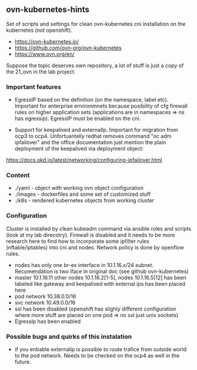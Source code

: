 ## ovn-kubernetes-hints
Set of scripts and settings for clean ovn-kubernetes cni installation on the kubernetes (not openshift).

- https://ovn-kubernetes.io/
- https://github.com/ovn-org/ovn-kubernetes
- https://www.ovn.org/en/

Suppose the topic deserves own repository, a lot of stuff is just a copy of the 21_ovn in the lab project.


### Important features 

- EgressIP based on the definition (on the namespace, label etc). Important for enterprise environmnets because posibility of cfg firewall rules on higher application sets (applications are in namespaces => ns has egressip). EgressIP must be enabled on the cni.

- Support for keepalived and externalIp. Important for migration from ocp3 to ocp4. Unfortuantelly redhat removes 
command "oc adm ipfailover" and the office documentation just mention the plain deployment of the keepalived via
deployment object:

https://docs.okd.io/latest/networking/configuring-ipfailover.html


### Content

- ./yaml - object with working ovn object configuration
- ./images - dockerfiles and some set of customized stuff
- ./k8s - rendered kubernetes objects from working cluster


### Configuration

Cluster is installed by clean kubeadm command via ansible roles and scripts (look at my lab direcotry). Firewall is disabled and it needs to be more research here to find how to incorporate some ipfilter rules (nftable/iptables) into cni and nodes. Network policy is done by openflow rules.

- nodes has only one br-ex interface in 10.1.16.x/24 subnet. Recomendation is two iface in original doc (see github ovn-kubernetes)
- master 10.1.16.11 other nodes 10.1.16.2[1-5], nodes 10.1.16.5[12] has been labeled like gateway and keepalived with external ips has been placed here
- pod network 10.38.0.0/16
- svc network 10.49.0.0/16
- ssl has been disabled (openshift has slighly different configuration where more stuff are placed on one pod => no ssl just unix sockets)
- EgressIp has been enabled


### Possible bugs and quirks of this instalation

- if you enbable externalip is possible to route trafice from outside world to the pod network. Needs to be checked on the ocp4 as well in the future.
